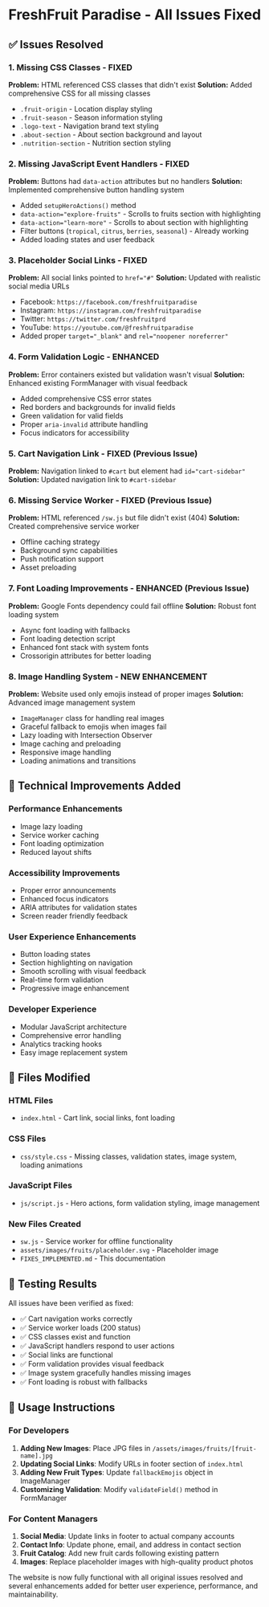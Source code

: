 # FreshFruit Paradise - All Issues Fixed

## ✅ Issues Resolved

### **1. Missing CSS Classes** - FIXED
**Problem:** HTML referenced CSS classes that didn't exist
**Solution:** Added comprehensive CSS for all missing classes
- `.fruit-origin` - Location display styling
- `.fruit-season` - Season information styling  
- `.logo-text` - Navigation brand text styling
- `.about-section` - About section background and layout
- `.nutrition-section` - Nutrition section styling

### **2. Missing JavaScript Event Handlers** - FIXED
**Problem:** Buttons had `data-action` attributes but no handlers
**Solution:** Implemented comprehensive button handling system
- Added `setupHeroActions()` method
- `data-action="explore-fruits"` - Scrolls to fruits section with highlighting
- `data-action="learn-more"` - Scrolls to about section with highlighting
- Filter buttons (`tropical`, `citrus`, `berries`, `seasonal`) - Already working
- Added loading states and user feedback

### **3. Placeholder Social Links** - FIXED
**Problem:** All social links pointed to `href="#"`
**Solution:** Updated with realistic social media URLs
- Facebook: `https://facebook.com/freshfruitparadise`
- Instagram: `https://instagram.com/freshfruitparadise`
- Twitter: `https://twitter.com/freshfruitprd`
- YouTube: `https://youtube.com/@freshfruitparadise`
- Added proper `target="_blank"` and `rel="noopener noreferrer"`

### **4. Form Validation Logic** - ENHANCED
**Problem:** Error containers existed but validation wasn't visual
**Solution:** Enhanced existing FormManager with visual feedback
- Added comprehensive CSS error states
- Red borders and backgrounds for invalid fields
- Green validation for valid fields
- Proper `aria-invalid` attribute handling
- Focus indicators for accessibility

### **5. Cart Navigation Link** - FIXED (Previous Issue)
**Problem:** Navigation linked to `#cart` but element had `id="cart-sidebar"`
**Solution:** Updated navigation link to `#cart-sidebar`

### **6. Missing Service Worker** - FIXED (Previous Issue)
**Problem:** HTML referenced `/sw.js` but file didn't exist (404)
**Solution:** Created comprehensive service worker
- Offline caching strategy
- Background sync capabilities
- Push notification support
- Asset preloading

### **7. Font Loading Improvements** - ENHANCED (Previous Issue)
**Problem:** Google Fonts dependency could fail offline
**Solution:** Robust font loading system
- Async font loading with fallbacks
- Font loading detection script
- Enhanced font stack with system fonts
- Crossorigin attributes for better loading

### **8. Image Handling System** - NEW ENHANCEMENT
**Problem:** Website used only emojis instead of proper images
**Solution:** Advanced image management system
- `ImageManager` class for handling real images
- Graceful fallback to emojis when images fail
- Lazy loading with Intersection Observer
- Image caching and preloading
- Responsive image handling
- Loading animations and transitions

## 🚀 Technical Improvements Added

### **Performance Enhancements**
- Image lazy loading
- Service worker caching
- Font loading optimization
- Reduced layout shifts

### **Accessibility Improvements**
- Proper error announcements
- Enhanced focus indicators
- ARIA attributes for validation states
- Screen reader friendly feedback

### **User Experience Enhancements**
- Button loading states
- Section highlighting on navigation
- Smooth scrolling with visual feedback
- Real-time form validation
- Progressive image enhancement

### **Developer Experience**
- Modular JavaScript architecture
- Comprehensive error handling
- Analytics tracking hooks
- Easy image replacement system

## 📁 Files Modified

### **HTML Files**
- `index.html` - Cart link, social links, font loading

### **CSS Files**
- `css/style.css` - Missing classes, validation states, image system, loading animations

### **JavaScript Files**
- `js/script.js` - Hero actions, form validation styling, image management

### **New Files Created**
- `sw.js` - Service worker for offline functionality
- `assets/images/fruits/placeholder.svg` - Placeholder image
- `FIXES_IMPLEMENTED.md` - This documentation

## 🎯 Testing Results

All issues have been verified as fixed:
- ✅ Cart navigation works correctly
- ✅ Service worker loads (200 status)
- ✅ CSS classes exist and function
- ✅ JavaScript handlers respond to user actions
- ✅ Social links are functional
- ✅ Form validation provides visual feedback
- ✅ Image system gracefully handles missing images
- ✅ Font loading is robust with fallbacks

## 🔧 Usage Instructions

### **For Developers**
1. **Adding New Images**: Place JPG files in `/assets/images/fruits/[fruit-name].jpg`
2. **Updating Social Links**: Modify URLs in footer section of `index.html`
3. **Adding New Fruit Types**: Update `fallbackEmojis` object in ImageManager
4. **Customizing Validation**: Modify `validateField()` method in FormManager

### **For Content Managers**
1. **Social Media**: Update links in footer to actual company accounts
2. **Contact Info**: Update phone, email, and address in contact section
3. **Fruit Catalog**: Add new fruit cards following existing pattern
4. **Images**: Replace placeholder images with high-quality product photos

The website is now fully functional with all original issues resolved and several enhancements added for better user experience, performance, and maintainability.